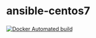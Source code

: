 # ansible-centos7
###
[![Docker Automated build](https://img.shields.io/docker/cloud/build/jasonhorn/ansible-centos7.svg?style=popout,?maxAge=2592000)](https://cloud.docker.com/repository/docker/jasonhorn/ansible-centos7)
